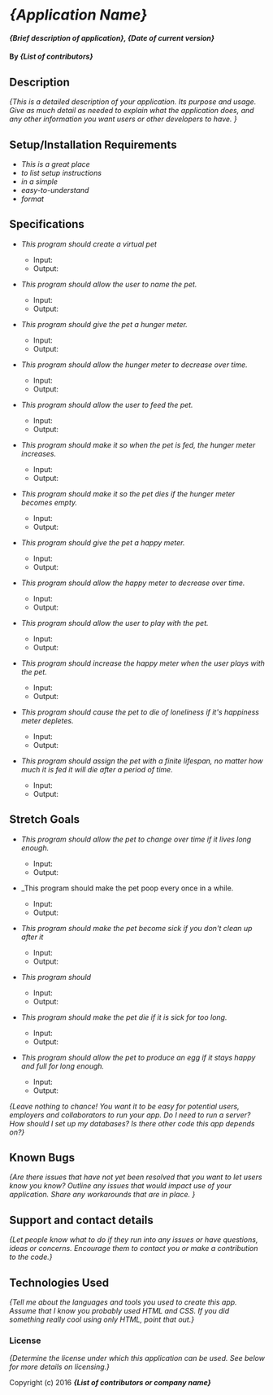 # _{Application Name}_

#### _{Brief description of application}, {Date of current version}_

#### By _**{List of contributors}**_

## Description

_{This is a detailed description of your application. Its purpose and usage.  Give as much detail as needed to explain what the application does, and any other information you want users or other developers to have. }_

## Setup/Installation Requirements

* _This is a great place_
* _to list setup instructions_
* _in a simple_
* _easy-to-understand_
* _format_

## Specifications

* _This program should create a virtual pet_
  - Input: 
  - Output:

* _This program should allow the user to name the pet._
  - Input:
  - Output:

* _This program should give the pet a hunger meter._
  - Input:
  - Output:

* _This program should allow the hunger meter to decrease over time._
  - Input:
  - Output:

* _This program should allow the user to feed the pet._
  - Input:
  - Output:

* _This program should make it so when the pet is fed, the hunger meter increases._
  - Input:
  - Output:

* _This program should make it so the pet dies if the hunger meter becomes empty._
  - Input:
  - Output:        

* _This program should give the pet a happy meter._
  - Input:
  - Output:      

* _This program should allow the happy meter to decrease over time._
  - Input:
  - Output:

* _This program should allow the user to play with the pet._
  - Input:
  - Output:  

* _This program should increase the happy meter when the user plays with the pet._
  - Input:
  - Output:  

* _This program should cause the pet to die of loneliness if it's happiness meter depletes._
  - Input:
  - Output:  

* _This program should assign the pet with a finite lifespan, no matter how much it is fed it will die after a period of time._
  - Input:
  - Output:  

## Stretch Goals

* _This program should allow the pet to change over time if it lives long enough._
  - Input:
  - Output:

* _This program should make the pet poop every once in a while.
  - Input:
  - Output:  

* _This program should make the pet become sick if you don't clean up after it_
  - Input:
  - Output:

* _This program should_
  - Input:
  - Output:  

* _This program should make the pet die if it is sick for too long._
  - Input:
  - Output:  

* _This program should allow the pet to produce an egg if it stays happy and full for long enough._
  - Input:
  - Output:  

_{Leave nothing to chance! You want it to be easy for potential users, employers and collaborators to run your app. Do I need to run a server? How should I set up my databases? Is there other code this app depends on?}_

## Known Bugs

_{Are there issues that have not yet been resolved that you want to let users know you know?  Outline any issues that would impact use of your application.  Share any workarounds that are in place. }_

## Support and contact details

_{Let people know what to do if they run into any issues or have questions, ideas or concerns.  Encourage them to contact you or make a contribution to the code.}_

## Technologies Used

_{Tell me about the languages and tools you used to create this app. Assume that I know you probably used HTML and CSS. If you did something really cool using only HTML, point that out.}_

### License

*{Determine the license under which this application can be used.  See below for more details on licensing.}*

Copyright (c) 2016 **_{List of contributors or company name}_**
